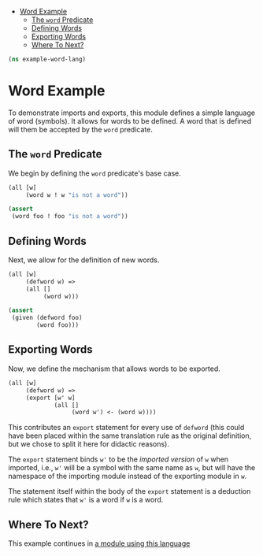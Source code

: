 * [Word Example](#word-example)
  * [The `word` Predicate](#the-`word`-predicate)
  * [Defining Words](#defining-words)
  * [Exporting Words](#exporting-words)
  * [Where To Next?](#where-to-next?)
```clojure
(ns example-word-lang)

```
# Word Example

To demonstrate imports and exports, this module defines a simple language of
word (symbols). It allows for words to be defined. A word that is defined
will them be accepted by the `word` predicate.

## The `word` Predicate

We begin by defining the `word` predicate's base case.
```clojure
(all [w]
     (word w ! w "is not a word"))

(assert
 (word foo ! foo "is not a word"))

```
## Defining Words

Next, we allow for the definition of new words.
```clojure
(all [w]
     (defword w) =>
     (all []
          (word w)))

(assert
 (given (defword foo)
        (word foo)))

```
## Exporting Words

Now, we define the mechanism that allows words to be exported.
```clojure
(all [w]
     (defword w) =>
     (export [w' w]
             (all []
                  (word w') <- (word w))))

```
This contributes an `export` statement for every use of `defword` (this could
have been placed within the same translation rule as the original definition,
but we chose to split it here for didactic reasons).

The `export` statement binds `w'` to be the _imported version_ of `w` when
imported, i.e., `w'` will be a symbol with the same name as `w`, but will
have the namespace of the importing module instead of the exporting module in
`w`.

The statement itself within the body of the `export` statement is a deduction
rule which states that `w'` is a word if `w` is a word.

## Where To Next?

This example continues in [a module using this language](example-words.md)

